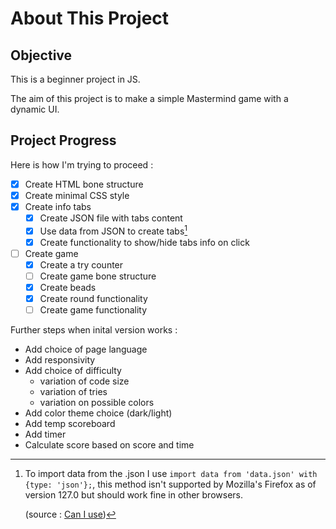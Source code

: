# About This Project

## Objective

This is a beginner project in JS.

The aim of this project is to make a simple Mastermind game with a dynamic UI.


## Project Progress

Here is how I'm trying to proceed :

- [x] Create HTML bone structure
- [x] Create minimal CSS style
- [x] Create info tabs
    - [x] Create JSON file with tabs content
    - [x] Use data from JSON to create tabs[^1]
    - [x] Create functionality to show/hide tabs info on click
- [ ] Create game
    - [x] Create a try counter
    - [ ] Create game bone structure
    - [x] Create beads
    - [x] Create round functionality
    - [ ] Create game functionality

Further steps when inital version works :
- Add choice of page language
- Add responsivity
- Add choice of difficulty
    - variation of code size
    - variation of tries
    - variation on possible colors
- Add color theme choice (dark/light)
- Add temp scoreboard
- Add timer
- Calculate score based on score and time




[^1]: To import data from the .json I use `import data from 'data.json' with {type: 'json'};`, this method isn't supported by Mozilla's Firefox as of version 127.0 but should work fine in other browsers.

    (source : [Can I use](https://caniuse.com/mdn-javascript_statements_import_import_attributes_type_json))